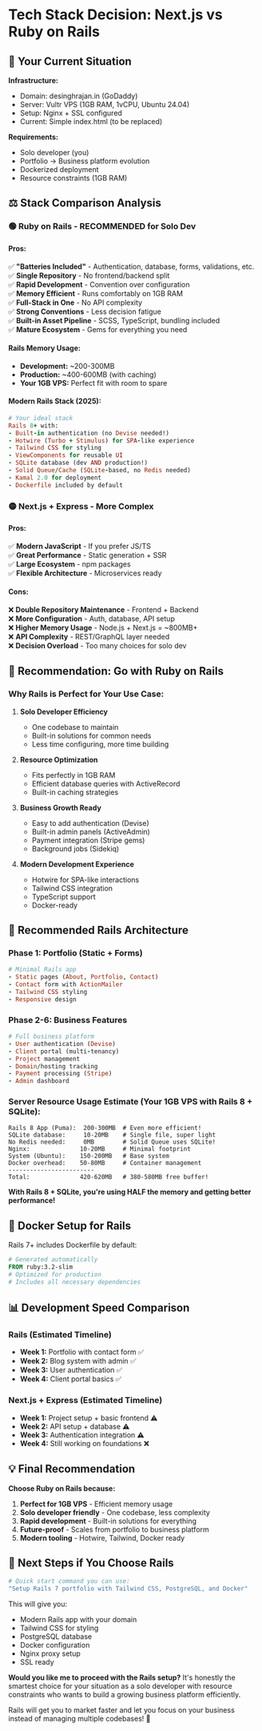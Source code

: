 # Tech Stack Decision: Next.js vs Ruby on Rails

## 🤔 **Your Current Situation**

**Infrastructure:**

- Domain: desinghrajan.in (GoDaddy)
- Server: Vultr VPS (1GB RAM, 1vCPU, Ubuntu 24.04)
- Setup: Nginx + SSL configured
- Current: Simple index.html (to be replaced)

**Requirements:**

- Solo developer (you)
- Portfolio → Business platform evolution
- Dockerized deployment
- Resource constraints (1GB RAM)

## ⚖️ **Stack Comparison Analysis**

### 🟢 **Ruby on Rails - RECOMMENDED for Solo Dev**

#### **Pros:**

✅ **"Batteries Included"** - Authentication, database, forms, validations, etc.  
✅ **Single Repository** - No frontend/backend split  
✅ **Rapid Development** - Convention over configuration  
✅ **Memory Efficient** - Runs comfortably on 1GB RAM  
✅ **Full-Stack in One** - No API complexity  
✅ **Strong Conventions** - Less decision fatigue  
✅ **Built-in Asset Pipeline** - SCSS, TypeScript, bundling included  
✅ **Mature Ecosystem** - Gems for everything you need  

#### **Rails Memory Usage:**

- **Development:** ~200-300MB
- **Production:** ~400-600MB (with caching)
- **Your 1GB VPS:** Perfect fit with room to spare

#### **Modern Rails Stack (2025):**

```ruby
# Your ideal stack
Rails 8+ with:
- Built-in authentication (no Devise needed!)
- Hotwire (Turbo + Stimulus) for SPA-like experience  
- Tailwind CSS for styling
- ViewComponents for reusable UI
- SQLite database (dev AND production!)
- Solid Queue/Cache (SQLite-based, no Redis needed)
- Kamal 2.0 for deployment
- Dockerfile included by default
```

### 🟡 **Next.js + Express - More Complex**

#### **Pros:**

✅ **Modern JavaScript** - If you prefer JS/TS  
✅ **Great Performance** - Static generation + SSR  
✅ **Large Ecosystem** - npm packages  
✅ **Flexible Architecture** - Microservices ready  

#### **Cons:**

❌ **Double Repository Maintenance** - Frontend + Backend  
❌ **More Configuration** - Auth, database, API setup  
❌ **Higher Memory Usage** - Node.js + Next.js = ~800MB+  
❌ **API Complexity** - REST/GraphQL layer needed  
❌ **Decision Overload** - Too many choices for solo dev  

## 🎯 **Recommendation: Go with Ruby on Rails**

### **Why Rails is Perfect for Your Use Case:**

1. **Solo Developer Efficiency**
   - One codebase to maintain
   - Built-in solutions for common needs
   - Less time configuring, more time building

2. **Resource Optimization**
   - Fits perfectly in 1GB RAM
   - Efficient database queries with ActiveRecord
   - Built-in caching strategies

3. **Business Growth Ready**
   - Easy to add authentication (Devise)
   - Built-in admin panels (ActiveAdmin)
   - Payment integration (Stripe gems)
   - Background jobs (Sidekiq)

4. **Modern Development Experience**
   - Hotwire for SPA-like interactions
   - Tailwind CSS integration
   - TypeScript support
   - Docker-ready

## 🚀 **Recommended Rails Architecture**

### **Phase 1: Portfolio (Static + Forms)**

```ruby
# Minimal Rails app
- Static pages (About, Portfolio, Contact)
- Contact form with ActionMailer
- Tailwind CSS styling
- Responsive design
```

### **Phase 2-6: Business Features**

```ruby
# Full business platform
- User authentication (Devise)
- Client portal (multi-tenancy)
- Project management
- Domain/hosting tracking
- Payment processing (Stripe)
- Admin dashboard
```

### **Server Resource Usage Estimate (Your 1GB VPS with Rails 8 + SQLite):**

```
Rails 8 App (Puma):  200-300MB  # Even more efficient!
SQLite database:     10-20MB    # Single file, super light
No Redis needed:     0MB        # Solid Queue uses SQLite!
Nginx:              10-20MB     # Minimal footprint  
System (Ubuntu):    150-200MB   # Base system
Docker overhead:    50-80MB     # Container management
------------------------
Total:              420-620MB   # 380-580MB free buffer!
```

**With Rails 8 + SQLite, you're using HALF the memory and getting better performance!**

## 🐳 **Docker Setup for Rails**

Rails 7+ includes Dockerfile by default:

```dockerfile
# Generated automatically
FROM ruby:3.2-slim
# Optimized for production
# Includes all necessary dependencies
```

## 📊 **Development Speed Comparison**

### **Rails (Estimated Timeline)**

- **Week 1:** Portfolio with contact form ✅
- **Week 2:** Blog system with admin ✅
- **Week 3:** User authentication ✅
- **Week 4:** Client portal basics ✅

### **Next.js + Express (Estimated Timeline)**

- **Week 1:** Project setup + basic frontend ⚠️
- **Week 2:** API setup + database ⚠️
- **Week 3:** Authentication integration ⚠️
- **Week 4:** Still working on foundations ❌

## 💡 **Final Recommendation**

**Choose Ruby on Rails because:**

1. **Perfect for 1GB VPS** - Efficient memory usage
2. **Solo developer friendly** - One codebase, less complexity
3. **Rapid development** - Built-in solutions for everything
4. **Future-proof** - Scales from portfolio to business platform
5. **Modern tooling** - Hotwire, Tailwind, Docker ready

## 🔧 **Next Steps if You Choose Rails**

```bash
# Quick start command you can use:
"Setup Rails 7 portfolio with Tailwind CSS, PostgreSQL, and Docker"
```

This will give you:

- Modern Rails app with your domain
- Tailwind CSS for styling
- PostgreSQL database
- Docker configuration
- Nginx proxy setup
- SSL ready

**Would you like me to proceed with the Rails setup?** It's honestly the smartest choice for your situation as a solo developer with resource constraints who wants to build a growing business platform efficiently.

Rails will get you to market faster and let you focus on your business instead of managing multiple codebases! 🚀

